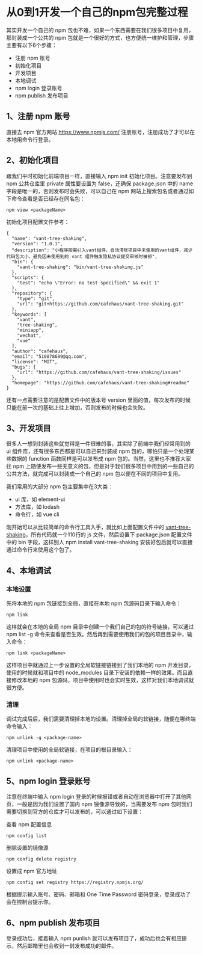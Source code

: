# 从0到1开发一个自己的npm包完整过程

其实开发一个自己的 npm 包也不难，如果一个东西需要在我们很多项目中复用，那封装成一个公共的 npm 包就是一个很好的方式，也方便统一维护和管理，步骤主要有以下6个步骤：

* 注册 npm 账号
* 初始化项目
* 开发项目
* 本地调试
* npm login 登录账号
* npm publish 发布项目

## 1、注册 npm 账号
直接去 npm 官方网站 https://www.npmjs.com/ 注册账号，注册成功了才可以在本地用命令行登录。

## 2、初始化项目
跟我们平时初始化前端项目一样，直接输入 npm init 初始化项目。注意要发布到 npm 公共仓库里 private 属性要设置为 false，还确保 package.json 中的 name 字段是唯一的，否则发布时会失败，可以自己在 npm 网站上搜索包名或者通过如下命令查看是否已经存在同名包：
```
npm view <packageName>
```

初始化项目配置文件参考：
```
{
  "name": "vant-tree-shaking",
  "version": "1.0.1",
  "description": "小程序按需引入vant组件，自动清除项目中未使用的vant组件，减少代码包大小，避免因未使用到的 vant 组件触发隐私协议提交审核时被拒",
  "bin": {
    "vant-tree-shaking": "bin/vant-tree-shaking.js"
  },
  "scripts": {
    "test": "echo \"Error: no test specified\" && exit 1"
  },
  "repository": {
    "type": "git",
    "url": "git+https://github.com/cafehaus/vant-tree-shaking.git"
  },
  "keywords": [
    "vant",
    "tree-shaking",
    "miniapp",
    "wechat",
    "vue"
  ],
  "author": "cafehaus",
  "email": "510878689@qq.com",
  "license": "MIT",
  "bugs": {
    "url": "https://github.com/cafehaus/vant-tree-shaking/issues"
  },
  "homepage": "https://github.com/cafehaus/vant-tree-shaking#readme"
}

```
还有一点需要注意的是配置文件中的版本号 version 里面的值，每次发布的时候只能在前一次的基础上往上增加，否则发布的时候也会失败。

## 3、开发项目
很多人一想到封装这些就觉得是一件很难的事，其实除了前端中我们经常用到的 ui 组件库，还有很多东西都是可以自己来封装成 npm 包的，哪怕只是一个处理某些数据的 function 函数同样是可以发布成 npm 包的。当然，这里也不推荐大家往 npm 上随便发布一些无意义的包，但是对于我们很多项目中用到的一些自己的公共方法，就完成可以封装成一个自己的 npm 包以便在不同的项目中复用。

我们常用的大部分 npm 包主要集中在3大类：
* ui 库，如 element-ui
* 方法库，如 lodash
* 命令行，如 vue cli

刚开始可以从比较简单的命令行工具入手，就比如上面配置文件中的 [vant-tree-shaking](https://www.npmjs.com/package/vant-tree-shaking)，所有代码就一个110行的 js 文件，然后设置下 package.json 配置文件中的 bin 字段，这样别人 npm install vant-tree-shaking 安装好包后就可以直接通过命令行来使用这个包了。

## 4、本地调试
### 本地设置
先将本地的 npm 包链接到全局，直接在本地 npm 包源码目录下输入命令：
```
npm link
```
这样就会在本地的全局 npm 目录中创建一个我们自己的包的符号链接，可以通过 npm list -g 命令来查看是否生效。然后再到需要使用我们的包的项目目录中，输入命令：
```
npm link <packageName>
```
这样项目中就通过上一步设置的全局软链接链接到了我们本地的 npm 开发目录，使用的时候就和项目中的 node_modules 目录下安装的依赖一样的效果。而且直接修改本地的 npm 包源码，项目中使用时也会实时生效，这样对我们本地调试就很方便。

### 清理
调试完成后后，我们需要清理掉本地的设置。清理掉全局的软链接，随便在哪终端命令输入：
```
npm unlink -g <package-name>
```

清理项目中使用的全局软链接，在项目的根目录输入：
```
npm unlink <package-name>
```

## 5、npm login 登录账号
注意在终端中输入 npm login 登录的时候报错或者自动在浏览器中打开了其他网页，一般是因为我们设置了国内 npm 镜像源导致的，当需要发布 npm 包时我们需要切换到官方的仓库才可以发布的，可以通过如下设置：

查看 npm 配置信息
```
npm config list
```

删除设置的镜像源
```
npm config delete registry
```

设置成 npm 官方地址
```
npm config set registry https://registry.npmjs.org/
```

根据提示输入账号、密码、邮箱和 One Time Password 密码登录，登录成功了会在控制台提示你。

## 6、npm publish 发布项目
登录成功后，接着输入 npm punlish 就可以发布项目了，成功后也会有相应提示，然后邮箱里也会收到一封发布成功的邮件。